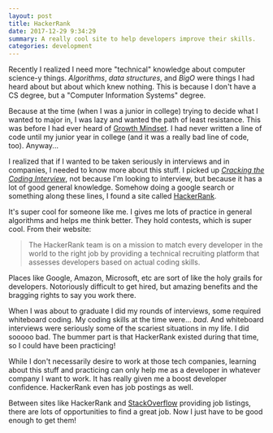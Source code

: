 ```yaml
---
layout: post
title: HackerRank
date: 2017-12-29 9:34:29
summary: A really cool site to help developers improve their skills.
categories: development
---
```


Recently I realized I need more "technical" knowledge about computer science-y things. *Algorithms*, *data structures*, and *BigO* were things I had heard about but about which knew nothing. This is because I don't have a CS degree, but a "Computer Information Systems" degree.

Because at the time (when I was a junior in college) trying to decide what I wanted to major in, I was lazy and wanted the path of least resistance. This was before I had ever heard of [Growth Mindset](https://www.mindsetworks.com/science/). I had never written a line of code until my junior year in college (and it was a really bad line of code, too). Anyway...

I realized that if I wanted to be taken seriously in interviews and in companies, I needed to know more about this stuff. I picked up *[Cracking the Coding Interview](https://www.amazon.com/Cracking-Coding-Interview-Programming-Questions/dp/0984782850/)*, not because I'm looking to interview, but because it has a lot of good general knowledge. Somehow doing a google search or something along these lines, I found a site called [HackerRank](https://www.hackerrank.com/aboutus).

It's super cool for someone like me. I gives me lots of practice in general algorithms and helps me think better. They hold contests, which is super cool. From their website:

> The HackerRank team is on a mission to match every developer in the world to the right job by providing a technical recruiting platform that assesses developers based on actual coding skills.

Places like Google, Amazon, Microsoft, etc are sort of like the holy grails for developers. Notoriously difficult to get hired, but amazing benefits and the bragging rights to say you work there.

When I was about to graduate I did my rounds of interviews, some required whiteboard coding. My coding skills at the time were... *bad*. And whiteboard interviews were seriously some of the scariest situations in my life. I did sooooo bad. The bummer part is that HackerRank existed during that time, so I could have been practicing!

While I don't necessarily desire to work at those tech companies, learning about this stuff and practicing can only help me as a developer in whatever company I want to work. It has really given me a boost developer confidence. HackerRank even has job postings as well.

Between sites like HackerRank and [StackOverflow](https://stackoverflow.com/jobs?med=site-ui&ref=jobs-tab) providing job listings, there are lots of opportunities to find a great job. Now I just have to be good enough to get them!